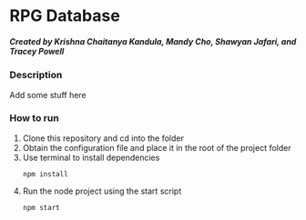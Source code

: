 # RPG Database
##### Created by Krishna Chaitanya Kandula, Mandy Cho, Shawyan Jafari, and Tracey Powell

### Description
Add some stuff here
### How to run
1. Clone this repository and cd into the folder
2. Obtain the configuration file and place it in the root of the project folder
3. Use terminal to install dependencies
    ```
    npm install
    ```
4. Run the node project using the start script
    ```
    npm start
    ```
